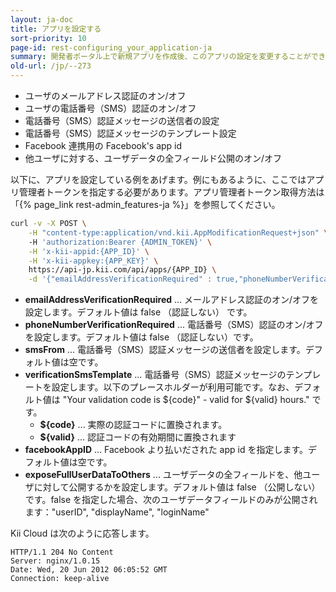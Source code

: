 ```yaml
---
layout: ja-doc
title: アプリを設定する
sort-priority: 10
page-id: rest-configuring_your_application-ja
summary: 開発者ポータル上で新規アプリを作成後、このアプリの設定を変更することができます。設定可能なパラメータは以下の通りです。
old-url: /jp/--273
---
```


* ユーザのメールアドレス認証のオン/オフ
* ユーザの電話番号（SMS）認証のオン/オフ
* 電話番号（SMS）認証メッセージの送信者の設定
* 電話番号（SMS）認証メッセージのテンプレート設定
* Facebook 連携用の Facebook's app id
* 他ユーザに対する、ユーザデータの全フィールド公開のオン/オフ

以下に、アプリを設定している例をあげます。例にもあるように、ここではアプリ管理者トークンを指定する必要があります。アプリ管理者トークン取得方法は「{% page_link rest-admin_features-ja %}」を参照してください。

```sh
curl -v -X POST \
    -H "content-type:application/vnd.kii.AppModificationRequest+json" \ 
    -H 'authorization:Bearer {ADMIN_TOKEN}' \
    -H 'x-kii-appid:{APP_ID}' \
    -H 'x-kii-appkey:{APP_KEY}' \
    https://api-jp.kii.com/api/apps/{APP_ID} \
    -d '{"emailAddressVerificationRequired" : true,"phoneNumberVerificationRequired" : true, "smsFrom" : "AppSmsSender", "verificationSmsTemplate" : "Your validation code is ${code}, valid for ${valid} hours."}'
```

* **emailAddressVerificationRequired**  ... メールアドレス認証のオン/オフを設定します。デフォルト値は false （認証しない） です。
* **phoneNumberVerificationRequired**  ... 電話番号（SMS）認証のオン/オフを設定します。デフォルト値は false （認証しない）です。
* **smsFrom**  ... 電話番号（SMS）認証メッセージの送信者を設定します。デフォルト値は空です。
* **verificationSmsTemplate**  ... 電話番号（SMS）認証メッセージのテンプレートを設定します。以下のプレースホルダーが利用可能です。なお、デフォルト値は "Your validation code is ${code}" - valid for ${valid} hours." です。
    * **${code}**  ... 実際の認証コードに置換されます。
    * **${valid}**  ... 認証コードの有効期間に置換されます
* **facebookAppID**  ... Facebook より払いだされた app id を指定します。デフォルト値は空です。
* **exposeFullUserDataToOthers** ... ユーザデータの全フィールドを、他ユーザに対して公開するかを設定します。デフォルト値は false （公開しない）です。false を指定した場合、次のユーザデータフィールドのみが公開されます："userID", "displayName", "loginName"

Kii Cloud は次のように応答します。

```
HTTP/1.1 204 No Content
Server: nginx/1.0.15
Date: Wed, 20 Jun 2012 06:05:52 GMT
Connection: keep-alive
```
